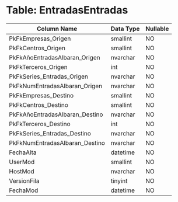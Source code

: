 # Table: EntradasEntradas

| Column Name | Data Type | Nullable |
|-------------|-----------|----------|
| PkFkEmpresas_Origen | smallint | NO |
| PkFkCentros_Origen | smallint | NO |
| PkFkAñoEntradasAlbaran_Origen | nvarchar | NO |
| PkFkTerceros_Origen | int | NO |
| PkFkSeries_Entradas_Origen | nvarchar | NO |
| PkFkNumEntradasAlbaran_Origen | nvarchar | NO |
| PkFkEmpresas_Destino | smallint | NO |
| PkFkCentros_Destino | smallint | NO |
| PkFkAñoEntradasAlbaran_Destino | nvarchar | NO |
| PkFkTerceros_Destino | int | NO |
| PkFkSeries_Entradas_Destino | nvarchar | NO |
| PkFkNumEntradasAlbaran_Destino | nvarchar | NO |
| FechaAlta | datetime | NO |
| UserMod | smallint | NO |
| HostMod | nvarchar | NO |
| VersionFila | tinyint | NO |
| FechaMod | datetime | NO |
